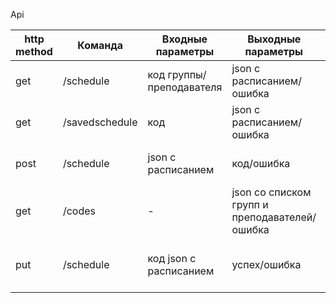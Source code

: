 Api

| http method | Команда        | Входные параметры        | Выходные параметры                            | Описание                                             |
| ----------- | -------------- | ------------------------ | --------------------------------------------- | ---------------------------------------------------- |
| get         | /schedule      | код группы/преподавателя | json с расписанием/ошибка                     | Запросить расписание с сайта ГУАП                    |
| get         | /savedschedule | код                      | json с расписанием/ошибка                     | Запросить расписание с сервера                       |
| post        | /schedule      | json с расписанием       | код/ошибка                                    | Сохранить расписание на сервер                       |
| get         | /codes         | -                        | json со списком групп и преподавателей/ошибка | Запросить список групп и преподавателей с сайта ГУАП |
| put         | /schedule      | код json с расписанием   | успех/ошибка                                  | Загрузить на сервер измененное расписание            |
